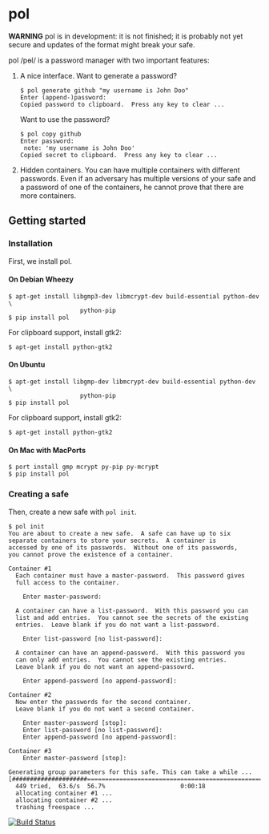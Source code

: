 pol
===

**WARNING** pol is in development: it is not finished; it is probably not
yet secure and updates of the format might break your safe.

pol /pɵl/ is a password manager with two important features:

   1. A nice interface.  Want to generate a password?
      
      ```
      $ pol generate github "my username is John Doo"
      Enter (append-)password: 
      Copied password to clipboard.  Press any key to clear ...
      ```
      
      Want to use the password?
      
      ```
      $ pol copy github
      Enter password: 
       note: 'my username is John Doo'
      Copied secret to clipboard.  Press any key to clear ...
      ```
      
   2. Hidden containers.  You can have multiple containers with different
      passwords.  Even if an adversary has multiple versions of your safe
      and a password of one of the containers, he cannot prove that there
      are more containers.

Getting started
------------

### Installation
First, we install pol.

#### On Debian Wheezy

    $ apt-get install libgmp3-dev libmcrypt-dev build-essential python-dev \
                        python-pip
    $ pip install pol

For clipboard support, install gtk2:

    $ apt-get install python-gtk2

#### On Ubuntu

    $ apt-get install libgmp-dev libmcrypt-dev build-essential python-dev \
                        python-pip
    $ pip install pol

For clipboard support, install gtk2:

    $ apt-get install python-gtk2

#### On Mac with MacPorts

    $ port install gmp mcrypt py-pip py-mcrypt
    $ pip install pol

### Creating a safe
Then, create a new safe with `pol init`.

    $ pol init
    You are about to create a new safe.  A safe can have up to six
    separate containers to store your secrets.  A container is
    accessed by one of its passwords.  Without one of its passwords,
    you cannot prove the existence of a container.
    
    Container #1
      Each container must have a master-password.  This password gives
      full access to the container.
    
        Enter master-password: 
    
      A container can have a list-password.  With this password you can
      list and add entries.  You cannot see the secrets of the existing
      entries.  Leave blank if you do not want a list-password.
    
        Enter list-password [no list-password]: 
    
      A container can have an append-password.  With this password you
      can only add entries.  You cannot see the existing entries.
      Leave blank if you do not want an append-passowrd.
    
        Enter append-password [no append-password]: 
    
    Container #2
      Now enter the passwords for the second container.
      Leave blank if you do not want a second container.
    
        Enter master-password [stop]: 
        Enter list-password [no list-password]: 
        Enter append-password [no append-password]: 
    
    Container #3
        Enter master-password [stop]: 
    
    Generating group parameters for this safe. This can take a while ...
    [#####################=========================================================]
      449 tried,  63.6/s  56.7%                     0:00:18
      allocating container #1 ...
      allocating container #2 ...
      trashing freespace ...

[![Build Status](https://travis-ci.org/bwesterb/pol.png)](
   https://travis-ci.org/bwesterb/pol)
      
<!-- vim: set shiftwidth=4:tabstop=4:expandtab: -->
